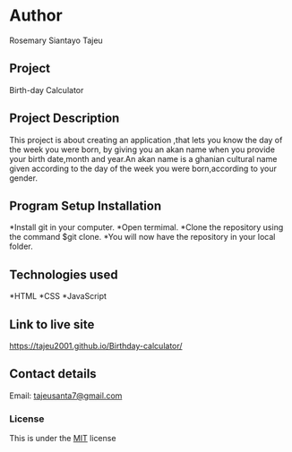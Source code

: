 # Author
Rosemary Siantayo Tajeu

## Project
Birth-day Calculator

## Project Description
This project is about  creating an application ,that lets you know the day of the week you were born, by giving you an akan name when you provide your birth date,month and year.An akan name is a ghanian cultural name given according to the day of the week you were born,according to your gender.

## Program Setup Installation
*Install git in your computer.
*Open termimal.
*Clone the repository using the command $git clone.
*You will now have the repository in your local folder.
 
## Technologies used
*HTML
*CSS
*JavaScript
## Link to live site
 https://tajeu2001.github.io/Birthday-calculator/

## Contact details
Email: tajeusanta7@gmail.com
### License
This is under the [MIT](LICENSE) license 
